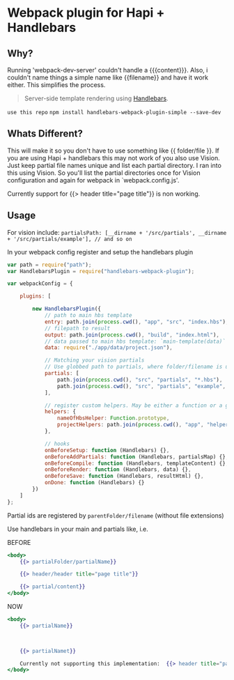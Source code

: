 # Webpack plugin for Hapi + Handlebars

## Why?

Running 'webpack-dev-server' couldn't handle a {{{content}}}. Also, i couldn't name things a simple name like {{filename}} and have it work either. This simplifies the process.

> Server-side template rendering using [Handlebars](http://handlebarsjs.com/).

`use this repo`
`npm install handlebars-webpack-plugin-simple --save-dev`

## Whats Different?

This will make it so you don't have to use something like {{ folder/file }}. If you are using Hapi + handlebars this may not work of you also use Vision. Just keep partial file names unique and list each partial directory. I ran into this using Vision. So you'll list the partial directories once for Vision configuration and again for webpack in `webpack.config.js'.

Currently support for  {{> header title="page title"}} is non working.

## Usage

For vision include:
`partialsPath: [__dirname + '/src/partials', __dirname + '/src/partials/example'], // and so on`


In your webpack config register and setup the handlebars plugin

```javascript
var path = require("path");
var HandlebarsPlugin = require("handlebars-webpack-plugin");

var webpackConfig = {

    plugins: [

        new HandlebarsPlugin({
            // path to main hbs template
            entry: path.join(process.cwd(), "app", "src", "index.hbs"),
            // filepath to result
            output: path.join(process.cwd(), "build", "index.html"),
            // data passed to main hbs template: `main-template(data)`
            data: require("./app/data/project.json"),

            // Matching your vision partials
            // Use globbed path to partials, where folder/filename is unique
            partials: [
                path.join(process.cwd(), "src", "partials", "*.hbs"),
                path.join(process.cwd(), "src", "partials", "example", "*.hbs"),
            ],

            // register custom helpers. May be either a function or a glob-pattern
            helpers: {
                nameOfHbsHelper: Function.prototype,
                projectHelpers: path.join(process.cwd(), "app", "helpers", "*.helper.js")
            },

            // hooks
            onBeforeSetup: function (Handlebars) {},
            onBeforeAddPartials: function (Handlebars, partialsMap) {},
            onBeforeCompile: function (Handlebars, templateContent) {},
            onBeforeRender: function (Handlebars, data) {},
            onBeforeSave: function (Handlebars, resultHtml) {},
            onDone: function (Handlebars) {}
        })
    ]
};
```

Partial ids are registered by `parentFolder/filename` (without file extensions)

Use handlebars in your main and partials like, i.e.

BEFORE
```hbs
<body>
    {{> partialFolder/partialName}}

    {{> header/header title="page title"}}

    {{> partial/content}}
</body>
```
NOW
```hbs
<body>
    {{> partialName}}

   

    {{> partialNamet}}

    Currently not supporting this implementation:  {{> header title="page title"}}
</body>
```
